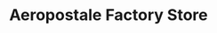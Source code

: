 ---
title: "Aeropostale Factory Store"
url: /castle-rock/aeropostale-factory-store/
shop: clothes
---